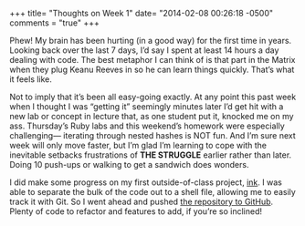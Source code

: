 +++
title= "Thoughts on Week 1"
date= "2014-02-08 00:26:18 -0500"
comments = "true"
+++

Phew! My brain has been hurting (in a good way) for the first time in years. Looking back over the last 7 days, I’d say I spent at least 14 hours a day dealing with code. The best metaphor I can think of is that part in the Matrix when they plug Keanu Reeves in so he can learn things quickly. That’s what it feels like. 

Not to imply that it’s been all easy-going exactly. At any point this past week when I thought I was “getting it” seemingly minutes later I’d get hit with a new lab or concept in lecture that, as one student put it, knocked me on my ass. Thursday’s Ruby labs and this weekend’s homework were especially challenging— iterating through nested hashes is NOT fun. And I’m sure next week will only move faster, but I’m glad I’m learning to cope with the inevitable setbacks frustrations of **THE STRUGGLE** earlier rather than later. Doing 10 push-ups or walking to get a sandwich does wonders.

I did make some progress on my first outside-of-class project, [ink](http://sts10.github.io/blog/2014/02/06/octo-new-making-octopress-easier-with-bash/). I was able to separate the bulk of the code out to a shell file, allowing me to easily track it with Git. So I went ahead and pushed [the repository to GitHub](https://github.com/sts10/ink). Plenty of code to refactor and features to add, if you’re so inclined! 









